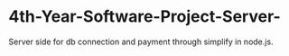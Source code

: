 # 4th-Year-Software-Project-Server-
Server side for db connection and payment through simplify in node.js. 
